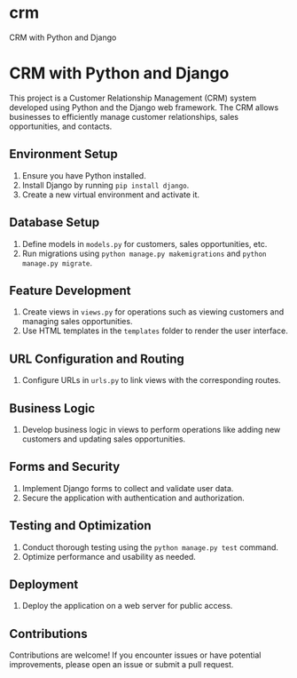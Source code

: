 # crm
CRM with Python and Django

# CRM with Python and Django

This project is a Customer Relationship Management (CRM) system developed using Python and the Django web framework. The CRM allows businesses to efficiently manage customer relationships, sales opportunities, and contacts.

## Environment Setup

1. Ensure you have Python installed.
2. Install Django by running `pip install django`.
3. Create a new virtual environment and activate it.

## Database Setup

1. Define models in `models.py` for customers, sales opportunities, etc.
2. Run migrations using `python manage.py makemigrations` and `python manage.py migrate`.

## Feature Development

1. Create views in `views.py` for operations such as viewing customers and managing sales opportunities.
2. Use HTML templates in the `templates` folder to render the user interface.

## URL Configuration and Routing

1. Configure URLs in `urls.py` to link views with the corresponding routes.

## Business Logic

1. Develop business logic in views to perform operations like adding new customers and updating sales opportunities.

## Forms and Security

1. Implement Django forms to collect and validate user data.
2. Secure the application with authentication and authorization.

## Testing and Optimization

1. Conduct thorough testing using the `python manage.py test` command.
2. Optimize performance and usability as needed.

## Deployment

1. Deploy the application on a web server for public access.

## Contributions

Contributions are welcome! If you encounter issues or have potential improvements, please open an issue or submit a pull request.
